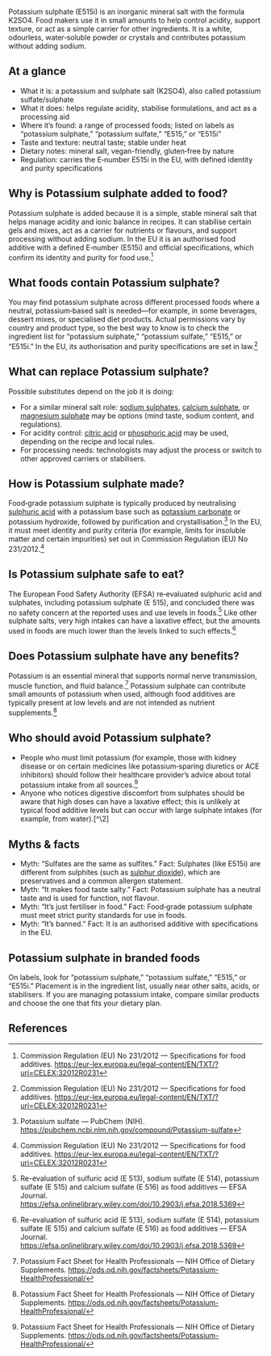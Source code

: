 Potassium sulphate (E515i) is an inorganic mineral salt with the formula K2SO4. Food makers use it in small amounts to help control acidity, support texture, or act as a simple carrier for other ingredients. It is a white, odourless, water‑soluble powder or crystals and contributes potassium without adding sodium.

<!--more-->

## At a glance
- What it is: a potassium and sulphate salt (K2SO4), also called potassium sulfate/sulphate
- What it does: helps regulate acidity, stabilise formulations, and act as a processing aid
- Where it’s found: a range of processed foods; listed on labels as “potassium sulphate,” “potassium sulfate,” “E515,” or “E515i”
- Taste and texture: neutral taste; stable under heat
- Dietary notes: mineral salt, vegan-friendly, gluten‑free by nature
- Regulation: carries the E‑number E515i in the EU, with defined identity and purity specifications

## Why is Potassium sulphate added to food?
Potassium sulphate is added because it is a simple, stable mineral salt that helps manage acidity and ionic balance in recipes. It can stabilise certain gels and mixes, act as a carrier for nutrients or flavours, and support processing without adding sodium. In the EU it is an authorised food additive with a defined E‑number (E515i) and official specifications, which confirm its identity and purity for food use.[^1]

## What foods contain Potassium sulphate?
You may find potassium sulphate across different processed foods where a neutral, potassium‑based salt is needed—for example, in some beverages, dessert mixes, or specialised diet products. Actual permissions vary by country and product type, so the best way to know is to check the ingredient list for “potassium sulphate,” “potassium sulfate,” “E515,” or “E515i.” In the EU, its authorisation and purity specifications are set in law.[^1]

## What can replace Potassium sulphate?
Possible substitutes depend on the job it is doing:
- For a similar mineral salt role: [sodium sulphates](/e514-sodium-sulphates), [calcium sulphate](/e516-calcium-sulphate), or [magnesium sulphate](/e518-magnesium-sulphate) may be options (mind taste, sodium content, and regulations).
- For acidity control: [citric acid](/e330-citric-acid) or [phosphoric acid](/e338-phosphoric-acid) may be used, depending on the recipe and local rules.
- For processing needs: technologists may adjust the process or switch to other approved carriers or stabilisers.

## How is Potassium sulphate made?
Food‑grade potassium sulphate is typically produced by neutralising [sulphuric acid](/e513-sulphuric-acid) with a potassium base such as [potassium carbonate](/e501i-potassium-carbonate) or potassium hydroxide, followed by purification and crystallisation.[^3] In the EU, it must meet identity and purity criteria (for example, limits for insoluble matter and certain impurities) set out in Commission Regulation (EU) No 231/2012.[^1]

## Is Potassium sulphate safe to eat?
The European Food Safety Authority (EFSA) re‑evaluated sulphuric acid and sulphates, including potassium sulphate (E 515), and concluded there was no safety concern at the reported uses and use levels in foods.[^2] Like other sulphate salts, very high intakes can have a laxative effect, but the amounts used in foods are much lower than the levels linked to such effects.[^2]

## Does Potassium sulphate have any benefits?
Potassium is an essential mineral that supports normal nerve transmission, muscle function, and fluid balance.[^5] Potassium sulphate can contribute small amounts of potassium when used, although food additives are typically present at low levels and are not intended as nutrient supplements.[^5]

## Who should avoid Potassium sulphate?
- People who must limit potassium (for example, those with kidney disease or on certain medicines like potassium‑sparing diuretics or ACE inhibitors) should follow their healthcare provider’s advice about total potassium intake from all sources.[^5]
- Anyone who notices digestive discomfort from sulphates should be aware that high doses can have a laxative effect; this is unlikely at typical food additive levels but can occur with large sulphate intakes (for example, from water).[^\2]

## Myths & facts
- Myth: “Sulfates are the same as sulfites.” Fact: Sulphates (like E515i) are different from sulphites (such as [sulphur dioxide](/e220-sulphur-dioxide)), which are preservatives and a common allergen statement.
- Myth: “It makes food taste salty.” Fact: Potassium sulphate has a neutral taste and is used for function, not flavour.
- Myth: “It’s just fertiliser in food.” Fact: Food‑grade potassium sulphate must meet strict purity standards for use in foods.
- Myth: “It’s banned.” Fact: It is an authorised additive with specifications in the EU.

## Potassium sulphate in branded foods
On labels, look for “potassium sulphate,” “potassium sulfate,” “E515,” or “E515i.” Placement is in the ingredient list, usually near other salts, acids, or stabilisers. If you are managing potassium intake, compare similar products and choose the one that fits your dietary plan.

## References
[^1]: Commission Regulation (EU) No 231/2012 — Specifications for food additives. https://eur-lex.europa.eu/legal-content/EN/TXT/?uri=CELEX:32012R0231
[^2]: Re-evaluation of sulfuric acid (E 513), sodium sulfate (E 514), potassium sulfate (E 515) and calcium sulfate (E 516) as food additives — EFSA Journal. https://efsa.onlinelibrary.wiley.com/doi/10.2903/j.efsa.2018.5369
[^3]: Potassium sulfate — PubChem (NIH). https://pubchem.ncbi.nlm.nih.gov/compound/Potassium-sulfate
[^5]: Potassium Fact Sheet for Health Professionals — NIH Office of Dietary Supplements. https://ods.od.nih.gov/factsheets/Potassium-HealthProfessional/
